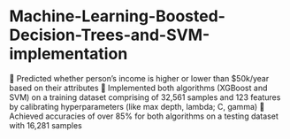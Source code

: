 # Machine-Learning-Boosted-Decision-Trees-and-SVM-implementation
 Predicted whether person’s income is higher or lower than $50k/year based on their attributes
 Implemented both algorithms (XGBoost and SVM) on a training dataset comprising of 32,561 samples and
123 features by calibrating hyperparameters (like max depth, lambda; C, gamma)
 Achieved accuracies of over 85% for both algorithms on a testing dataset with 16,281 samples

